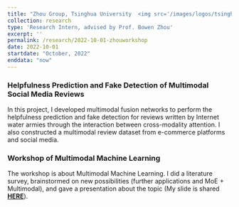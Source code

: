 ```yaml
---
title: "Zhou Group, Tsinghua University  <img src='/images/logos/tsinghua.png' height='50' width='50'>"
collection: research
type: 'Research Intern, advised by Prof. Bowen Zhou'
excerpt: ''
permalink: /research/2022-10-01-zhouworkshop
date: 2022-10-01
startdate: "October, 2022"
enddata: "now"
---
```




### Helpfulness Prediction and Fake Detection of Multimodal Social Media Reviews

In this project, I developed multimodal fusion networks to perform the helpfulness prediction and fake detection for reviews written by Internet water armies through the interaction between cross-modality attention. I also constructed a multimodal review dataset from e-commerce platforms and social media.

### Workshop of Multimodal Machine Learning

The workshop is about Multimodal Machine Learning. I did a literature survey, brainstormed on new possibilities (further applications and MoE + Multimodal), and gave a presentation about the topic (My slide is shared [**HERE**](<https://yao-jz.github.io/files/workshop/multimodal.pdf>)).

<!-- 
The workshop is about Multimodal Machine Learning. At the same time, inspired by the [Language-Image Mixture of Experts](https://arxiv.org/abs/2206.02770) (also refer to [this Google Blog](https://ai.googleblog.com/2022/06/limoe-learning-multiple-modalities-with.html)) proposed by Google recently, I am quite interested in the combination of Mixture of Experts architecture and Multimodal Information. After my literature research, I wrote a research proposal and designed experiments for the Multitask Multimodal Mixture of Experts approach.

### A Hierarchical Overview of Multimodal Machine Learning --- And potential ideas with personal insights

Apart from massive text data, there is also a large amount of multimodal data, like audio, image, video, time-series, force sensors, tables, and so on. In this survey paper, [Multimodal Machine Learning: A Survey and Taxonomy](https://ieeexplore.ieee.org/abstract/document/8269806), the author identifies and explores five core technical challenges: **Representation**, **Translation**, **Alignment**, **Fusion**, and **Co-learning**. Based on this, I did a literature survey, summarized the classical work, brainstormed on new possibilities, and gave a presentation (my slide is shared [**HERE**](<https://yao-jz.github.io/files/workshop/multimodal.pdf>)).

### MMMoE: Advancing Multimodal Mixture-of-Experts Architecture to Power Next-Generation Multimodal Paradigm

As mentioned above, the multimodal MoE is an exciting new field full of opportunity, which is under-investigated. So based on my knowledge and recent work, I wrote a research proposal and designed experiments for a MultiTask Multimodal Mixture of Experts approach, which I call MMMoE (Triple-MoE). I hope this preliminary, untested idea can be implemented in the future and can inspire others in the interesting research of Multimodal MoEs. My research proposal can be found [**HERE**](<https://yao-jz.github.io/files/workshop/MMMoE-proposal.pdf>), and my slides for the introduction can be found [**HERE**](<https://yao-jz.github.io/files/workshop/MMMoE_intro.pdf>) -->
